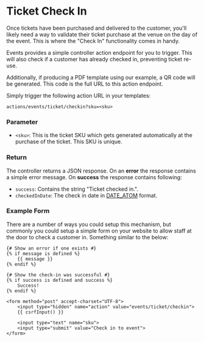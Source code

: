 # Ticket Check In

Once tickets have been purchased and delivered to the customer, you'll likely need a way to validate their ticket purchase at the venue on the day of the event. This is where the "Check In" functionality comes in handy.

Events provides a simple controller action endpoint for you to trigger. This will also check if a customer has already checked in, preventing ticket re-use.

Additionally, if producing a PDF template using our example, a QR code will be generated. This code is the full URL to this action endpoint.

Simply trigger the following action URL in your templates:

```
actions/events/ticket/checkin?sku=<sku>
```

### Parameter

- `<sku>`: This is the ticket SKU which gets generated automatically at the purchase of the ticket. This SKU is unique.

### Return

The controller returns a JSON response. On an **error** the response contains a simple error message. On **success** the response contains following:

- `success`: Contains the string "Ticket checked in.".
- `checkedInDate`: The check in date in [DATE\_ATOM](http://php.net/manual/en/class.datetime.php#datetime.constants.atom) format.

### Example Form

There are a number of ways you could setup this mechanism, but commonly you could setup a simple form on your website to allow staff at the door to check a customer in. Something similar to the below:

```twig
{# Show an error if one exists #}
{% if message is defined %}
    {{ message }}
{% endif %}

{# Show the check-in was successful #}
{% if success is defined and success %}
    Success!
{% endif %}

<form method="post" accept-charset="UTF-8">
    <input type="hidden" name="action" value="events/ticket/checkin">
    {{ csrfInput() }}
    
    <input type="text" name="sku">
    <input type="submit" value="Check in to event">
</form>
```